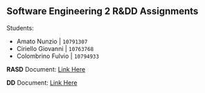 ## Software Engineering 2 R&DD Assignments

Students:
- Amato Nunzio | `10791307`
- Ciriello Giovanni | `10763768`
- Colombrino Fulvio | `10794933`

**RASD** Document: [Link Here](https://docs.google.com/document/d/1wuazr93tqbfZ-SwfmJOvdIiCVPLdsg2YyDAO2zqdgqM/edit?usp=sharing)

**DD** Document: [Link Here](https://docs.google.com/document/d/1Erh30Pr1SpvZWBb3ogvF8eqjpPAGm8MFk9jYza0hDo8/edit?usp=sharing)
